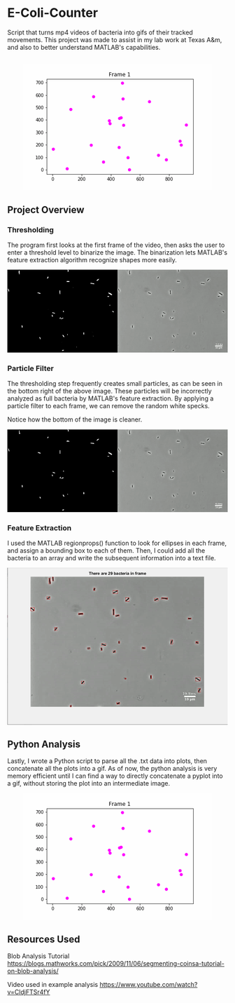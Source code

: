 # E-Coli-Counter

Script that turns mp4 videos of bacteria into gifs of their tracked movements. This project was made to assist in my lab work at Texas A&m, and also to better understand MATLAB's capabilities. 
## 
<p align="center">
    <img src="/images/bacteria.gif" alt = "bacteria GIF">
</p>

<h2> Project Overview </h2>

<h3> Thresholding </h3>

The program first looks at the first frame of the video, then asks the user to enter a threshold level to binarize the image. The binarization lets MATLAB's feature extraction algorithm recognize shapes more easily.
<p align="center">
    <img src="/images/thresholded.PNG" alt = "Thresholded Image">
</p>
<h3> Particle Filter </h3>

The thresholding step frequently creates small particles, as can be seen in the bottom right of the above image. These particles will be incorrectly analyzed as full bacteria by MATLAB's feature extraction. By applying a particle filter to each frame, we can remove the random white specks.

Notice how the bottom of the image is cleaner.
<p align="center">
    <img src="/images/filtered.PNG" alt = "Filtered Image">
</p>

<h3> Feature Extraction </h3>

I used the MATLAB regionprops() function to look for ellipses in each frame, and assign a bounding box to each of them. Then, I could add all the bacteria to an array and write the subsequent information into a text file.

<p align="center">
    <img src="/images/counted.PNG" alt = "Counted Image">
</p>

<h2> Python Analysis </h2>

Lastly, I wrote a Python script to parse all the .txt data into plots, then concatenate all the plots into a gif. As of now, the python analysis is very memory efficient until I can find a way to directly concatenate a pyplot into a gif, without storing the plot into an intermediate image.

<p align="center">
    <img src="/images/bacteria.gif" alt = "bacteria GIF">
</p>

## Resources Used
Blob Analysis Tutorial 
https://blogs.mathworks.com/pick/2009/11/06/segmenting-coinsa-tutorial-on-blob-analysis/

Video used in example analysis
https://www.youtube.com/watch?v=CldjFTSr4fY
